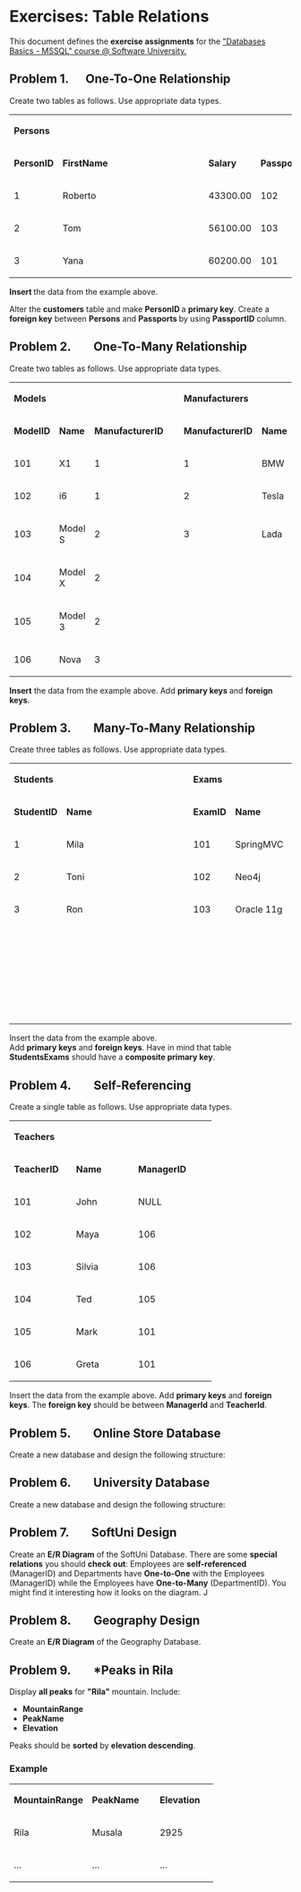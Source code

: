 <h1>Exercises: Table Relations</h1>
<p>This document defines the <strong>exercise assignments</strong> for the <a href="https://softuni.bg/trainings/1436/databases-basics-mssql-september-2016">"Databases Basics - MSSQL" course @ Software University.</a></p>
<h2>Problem 1.&nbsp;&nbsp;&nbsp;&nbsp;&nbsp; One-To-One Relationship</h2>
<p>Create two tables as follows. Use appropriate data types.</p>
<table>
<tbody>
<tr>
<td colspan="4" width="319">
<p><strong>Persons</strong></p>
</td>
<td width="34">
<p><strong>&nbsp;</strong></p>
</td>
<td colspan="2" width="211">
<p><strong>Passports</strong></p>
</td>
</tr>
<tr>
<td width="80">
<p><strong>PersonID</strong></p>
</td>
<td width="84">
<p><strong>FirstName</strong></p>
</td>
<td width="73">
<p><strong>Salary</strong></p>
</td>
<td width="82">
<p><strong>PassportID</strong></p>
</td>
<td width="34">
<p><strong>&nbsp;</strong></p>
</td>
<td width="82">
<p><strong>PassportID</strong></p>
</td>
<td width="128">
<p><strong>PassportNumber</strong></p>
</td>
</tr>
<tr>
<td width="80">
<p>1&nbsp;</p>
</td>
<td width="84">
<p>Roberto&nbsp;&nbsp;&nbsp;&nbsp;&nbsp;&nbsp;&nbsp;&nbsp;&nbsp;&nbsp;&nbsp;&nbsp;&nbsp;&nbsp;&nbsp;&nbsp;&nbsp;&nbsp;&nbsp;&nbsp;&nbsp;&nbsp;&nbsp;&nbsp;&nbsp;&nbsp;&nbsp;&nbsp;&nbsp;&nbsp;&nbsp;&nbsp;&nbsp;&nbsp;&nbsp;&nbsp;&nbsp;&nbsp;&nbsp;&nbsp;&nbsp;&nbsp;&nbsp;</p>
</td>
<td width="73">
<p>43300.00</p>
</td>
<td width="82">
<p>102</p>
</td>
<td width="34">
<p>&nbsp;</p>
</td>
<td width="82">
<p>101</p>
</td>
<td width="128">
<p>N34FG21B</p>
</td>
</tr>
<tr>
<td width="80">
<p>2</p>
</td>
<td width="84">
<p>Tom</p>
</td>
<td width="73">
<p>56100.00</p>
</td>
<td width="82">
<p>103</p>
</td>
<td width="34">
<p>&nbsp;</p>
</td>
<td width="82">
<p>102</p>
</td>
<td width="128">
<p>K65LO4R7</p>
</td>
</tr>
<tr>
<td width="80">
<p>3</p>
</td>
<td width="84">
<p>Yana</p>
</td>
<td width="73">
<p>60200.00</p>
</td>
<td width="82">
<p>101</p>
</td>
<td width="34">
<p>&nbsp;</p>
</td>
<td width="82">
<p>103</p>
</td>
<td width="128">
<p>ZE657QP2</p>
</td>
</tr>
</tbody>
</table>
<p><strong>Insert </strong>the data from the example above.</p>
<p>Alter the <strong>customers</strong> table and make <strong>PersonID </strong>a <strong>primary key</strong>. Create a <strong>foreign key</strong> between <strong>Persons</strong> and <strong>Passports </strong>by using <strong>PassportID</strong> column.</p>
<h2>Problem 2.&nbsp;&nbsp;&nbsp;&nbsp;&nbsp;&nbsp;&nbsp; One-To-Many Relationship</h2>
<p>Create two tables as follows. Use appropriate data types.</p>
<table>
<tbody>
<tr>
<td colspan="3" width="253">
<p><strong>Models</strong></p>
</td>
<td width="21">
<p><strong>&nbsp;</strong></p>
</td>
<td colspan="3" width="286">
<p><strong>Manufacturers</strong></p>
</td>
</tr>
<tr>
<td width="73">
<p><strong>ModelID</strong></p>
</td>
<td width="66">
<p><strong>Name</strong></p>
</td>
<td width="113">
<p><strong>ManufacturerID</strong></p>
</td>
<td width="21">
<p><strong>&nbsp;</strong></p>
</td>
<td width="119">
<p><strong>ManufacturerID</strong></p>
</td>
<td width="58">
<p><strong>Name</strong></p>
</td>
<td width="109">
<p><strong>EstablishedOn</strong></p>
</td>
</tr>
<tr>
<td width="73">
<p>101</p>
</td>
<td width="66">
<p>X1</p>
</td>
<td width="113">
<p>1</p>
</td>
<td width="21">
<p>&nbsp;</p>
</td>
<td width="119">
<p>1&nbsp;</p>
</td>
<td width="58">
<p>BMW</p>
</td>
<td width="109">
<p>07/03/1916</p>
</td>
</tr>
<tr>
<td width="73">
<p>102</p>
</td>
<td width="66">
<p>i6</p>
</td>
<td width="113">
<p>1</p>
</td>
<td width="21">
<p>&nbsp;</p>
</td>
<td width="119">
<p>2</p>
</td>
<td width="58">
<p>Tesla</p>
</td>
<td width="109">
<p>01/01/2003</p>
</td>
</tr>
<tr>
<td width="73">
<p>103</p>
</td>
<td width="66">
<p>Model S</p>
</td>
<td width="113">
<p>2</p>
</td>
<td width="21">
<p>&nbsp;</p>
</td>
<td width="119">
<p>3</p>
</td>
<td width="58">
<p>Lada</p>
</td>
<td width="109">
<p>01/05/1966</p>
</td>
</tr>
<tr>
<td width="73">
<p>104</p>
</td>
<td width="66">
<p>Model X</p>
</td>
<td width="113">
<p>2</p>
</td>
<td width="21">
<p>&nbsp;</p>
</td>
<td colspan="3" width="286">
<p>&nbsp;</p>
</td>
</tr>
<tr>
<td width="73">
<p>105</p>
</td>
<td width="66">
<p>Model 3</p>
</td>
<td width="113">
<p>2</p>
</td>
<td width="21">
<p>&nbsp;</p>
</td>
<td colspan="3" width="286">
<p>&nbsp;</p>
</td>
</tr>
<tr>
<td width="73">
<p>106</p>
</td>
<td width="66">
<p>Nova</p>
</td>
<td width="113">
<p>3</p>
</td>
<td width="21">
<p>&nbsp;</p>
</td>
<td colspan="3" width="286">
<p>&nbsp;</p>
</td>
</tr>
</tbody>
</table>
<p><strong>Insert</strong> the data from the example above. Add <strong>primary keys </strong>and <strong>foreign keys</strong>.</p>
<h2>Problem 3.&nbsp;&nbsp;&nbsp;&nbsp;&nbsp;&nbsp;&nbsp; Many-To-Many Relationship</h2>
<p>Create three tables as follows. Use appropriate data types.</p>
<table>
<tbody>
<tr>
<td colspan="2" width="142">
<p><strong>Students</strong></p>
</td>
<td rowspan="8" width="27">
<p><strong>&nbsp;</strong></p>
</td>
<td colspan="2" width="156">
<p><strong>Exams</strong></p>
</td>
<td rowspan="8" width="24">
<p><strong>&nbsp;</strong></p>
</td>
<td colspan="2" width="151">
<p><strong>StudentsExams</strong></p>
</td>
</tr>
<tr>
<td width="85">
<p><strong>StudentID</strong></p>
</td>
<td width="57">
<p><strong>Name</strong></p>
</td>
<td width="68">
<p><strong>ExamID</strong></p>
</td>
<td width="88">
<p><strong>Name</strong></p>
</td>
<td width="83">
<p><strong>StudentID</strong></p>
</td>
<td width="68">
<p><strong>ExamID</strong></p>
</td>
</tr>
<tr>
<td width="85">
<p>1&nbsp;</p>
</td>
<td width="57">
<p>Mila&nbsp;&nbsp;&nbsp;&nbsp;&nbsp;&nbsp;&nbsp;&nbsp;&nbsp;&nbsp;&nbsp;&nbsp;&nbsp;&nbsp;&nbsp;&nbsp;&nbsp;&nbsp;&nbsp;&nbsp;&nbsp;&nbsp;&nbsp;&nbsp;&nbsp;&nbsp;&nbsp;&nbsp;&nbsp;&nbsp;&nbsp;&nbsp;&nbsp;&nbsp;&nbsp;&nbsp;&nbsp;</p>
</td>
<td width="68">
<p>101</p>
</td>
<td width="88">
<p>SpringMVC</p>
</td>
<td width="83">
<p>1</p>
</td>
<td width="68">
<p>101</p>
</td>
</tr>
<tr>
<td width="85">
<p>2</p>
</td>
<td width="57">
<p>Toni</p>
</td>
<td width="68">
<p>102</p>
</td>
<td width="88">
<p>Neo4j</p>
</td>
<td width="83">
<p>1</p>
</td>
<td width="68">
<p>102</p>
</td>
</tr>
<tr>
<td width="85">
<p>3</p>
</td>
<td width="57">
<p>Ron</p>
</td>
<td width="68">
<p>103</p>
</td>
<td width="88">
<p>Oracle 11g</p>
</td>
<td width="83">
<p>2</p>
</td>
<td width="68">
<p>101</p>
</td>
</tr>
<tr>
<td colspan="2" rowspan="3" width="142">
<p>&nbsp;</p>
</td>
<td colspan="2" rowspan="3" width="156">
<p>&nbsp;</p>
</td>
<td width="83">
<p>3</p>
</td>
<td width="68">
<p>103</p>
</td>
</tr>
<tr>
<td width="83">
<p>2</p>
</td>
<td width="68">
<p>102</p>
</td>
</tr>
<tr>
<td width="83">
<p>2</p>
</td>
<td width="68">
<p>103</p>
</td>
</tr>
</tbody>
</table>
<p>Insert the data from the example above.<br /> Add <strong>primary keys</strong> and <strong>foreign keys</strong>. Have in mind that table <strong>StudentsExams</strong> should have a <strong>composite primary key</strong>.</p>
<h2>Problem 4.&nbsp;&nbsp;&nbsp;&nbsp;&nbsp;&nbsp;&nbsp; Self-Referencing</h2>
<p>Create a single table as follows. Use appropriate data types.</p>
<table>
<tbody>
<tr>
<td colspan="3" width="312">
<p><strong>Teachers</strong></p>
</td>
</tr>
<tr>
<td width="95">
<p><strong>TeacherID</strong></p>
</td>
<td width="95">
<p><strong>Name</strong></p>
</td>
<td width="123">
<p><strong>ManagerID</strong></p>
</td>
</tr>
<tr>
<td width="95">
<p>101</p>
</td>
<td width="95">
<p>John</p>
</td>
<td width="123">
<p>NULL</p>
</td>
</tr>
<tr>
<td width="95">
<p>102</p>
</td>
<td width="95">
<p>Maya</p>
</td>
<td width="123">
<p>106</p>
</td>
</tr>
<tr>
<td width="95">
<p>103</p>
</td>
<td width="95">
<p>Silvia</p>
</td>
<td width="123">
<p>106</p>
</td>
</tr>
<tr>
<td width="95">
<p>104</p>
</td>
<td width="95">
<p>Ted</p>
</td>
<td width="123">
<p>105</p>
</td>
</tr>
<tr>
<td width="95">
<p>105</p>
</td>
<td width="95">
<p>Mark</p>
</td>
<td width="123">
<p>101</p>
</td>
</tr>
<tr>
<td width="95">
<p>106</p>
</td>
<td width="95">
<p>Greta</p>
</td>
<td width="123">
<p>101</p>
</td>
</tr>
</tbody>
</table>
<p>Insert the data from the example above. Add <strong>primary keys</strong> and <strong>foreign keys</strong>. The <strong>foreign key</strong> should be between <strong>ManagerId</strong> and <strong>TeacherId</strong>.</p>
<h2>Problem 5.&nbsp;&nbsp;&nbsp;&nbsp;&nbsp;&nbsp;&nbsp; Online Store Database</h2>
<p>Create a new database and design the following structure:</p>
<h2>Problem 6.&nbsp;&nbsp;&nbsp;&nbsp;&nbsp;&nbsp;&nbsp; University Database</h2>
<p>Create a new database and design the following structure:</p>
<h2>Problem 7.&nbsp;&nbsp;&nbsp;&nbsp;&nbsp;&nbsp;&nbsp; SoftUni Design</h2>
<p>Create an <strong>E/R Diagram</strong> of the SoftUni Database. There are some <strong>special relations</strong> you should <strong>check out</strong>: Employees are <strong>self-referenced</strong> (ManagerID) and Departments have <strong>One-to-One</strong> with the Employees (ManagerID) while the Employees have <strong>One-to-Many</strong> (DepartmentID). You might find it interesting how it looks on the diagram. J</p>
<h2>Problem 8.&nbsp;&nbsp;&nbsp;&nbsp;&nbsp;&nbsp;&nbsp; Geography Design</h2>
<p>Create an <strong>E/R Diagram</strong> of the Geography Database.</p>
<h2>Problem 9.&nbsp;&nbsp;&nbsp;&nbsp;&nbsp;&nbsp;&nbsp; *Peaks in Rila</h2>
<p>Display <strong>all peaks</strong> for <strong>"Rila"</strong> mountain. Include:</p>
<ul>
<li><strong>MountainRange</strong></li>
<li><strong>PeakName</strong></li>
<li><strong>Elevation</strong></li>
</ul>
<p>Peaks should be <strong>sorted</strong> by <strong>elevation descending</strong>.</p>
<h3>Example</h3>
<table>
<tbody>
<tr>
<td width="120">
<p><strong>MountainRange</strong></p>
</td>
<td width="105">
<p><strong>PeakName</strong></p>
</td>
<td width="88">
<p><strong>Elevation</strong></p>
</td>
</tr>
<tr>
<td width="120">
<p>Rila</p>
</td>
<td width="105">
<p>Musala</p>
</td>
<td width="88">
<p>2925</p>
</td>
</tr>
<tr>
<td width="120">
<p>&hellip;</p>
</td>
<td width="105">
<p>&hellip;</p>
</td>
<td width="88">
<p>&hellip;</p>
</td>
</tr>
</tbody>
</table>
<p>&nbsp;</p>
<p>&nbsp;</p>